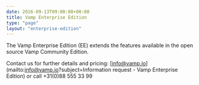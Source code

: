 ```yaml
---
date: 2016-09-13T09:00:00+00:00
title: Vamp Enterprise Edition
type: "page"
layout: "enterprise-edition"
---
```


The Vamp Enterprise Edition (EE) extends the features available in the open source Vamp Community Edition.  

Contact us for further details and pricing: [info@vamp.io](mailto:info@vamp.io?subject=Information request - Vamp Enterprise Edition) or call +31(0)88 555 33 99
